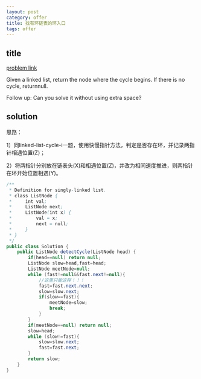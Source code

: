 ```yaml
---
layout: post
category: offer
title: 找有环链表的环入口
tags: offer
---
```


## title
[problem link](https://www.nowcoder.com/practice/6e630519bf86480296d0f1c868d425ad?tpId=46&tqId=29038&rp=1&ru=%2Fta%2Fleetcode&qru=%2Fta%2Fleetcode%2Fquestion-ranking&tPage=1)

Given a linked list, return the node where the cycle begins. If there is no cycle, returnnull.

Follow up:
Can you solve it without using extra space?



## solution


思路：

1）同linked-list-cycle-i一题，使用快慢指针方法，判定是否存在环，并记录两指针相遇位置(Z)；

2）将两指针分别放在链表头(X)和相遇位置(Z)，并改为相同速度推进，则两指针在环开始位置相遇(Y)。

```java
/**
 * Definition for singly-linked list.
 * class ListNode {
 *     int val;
 *     ListNode next;
 *     ListNode(int x) {
 *         val = x;
 *         next = null;
 *     }
 * }
 */
public class Solution {
    public ListNode detectCycle(ListNode head) {
        if(head==null) return null;
        ListNode slow=head,fast=head;
        ListNode meetNode=null;
        while (fast!=null&&fast.next!=null){
            //这里只能这样！！！
            fast=fast.next.next;
            slow=slow.next;
            if(slow==fast){
                meetNode=slow;
                break;
            }
        }
        if(meetNode==null) return null;
        slow=head;
        while (slow!=fast){
            slow=slow.next;
            fast=fast.next;
        }
        return slow;
    }
}

```